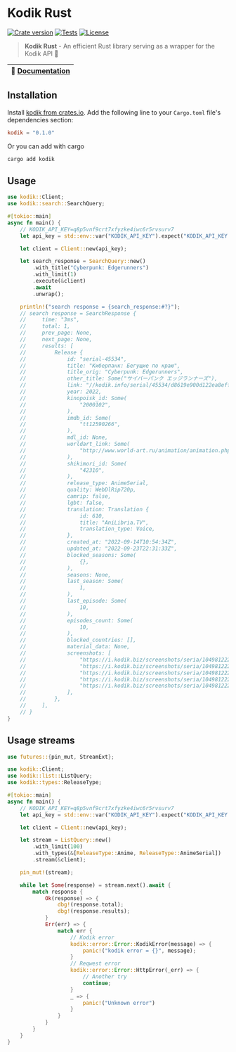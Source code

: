 # Kodik Rust

<a href="https://crates.io/crates/kodik"><img src="https://img.shields.io/crates/v/kodik?style=flat-square&logo=rust" alt="Crate version"></a>
<a href="https://github.com/negezor/kodik-rust/actions/workflows/main.yml"><img src="https://img.shields.io/github/actions/workflow/status/negezor/kodik-rust/main.yml?style=flat-square&logo=github&label=Tests" alt="Tests"></a>
<a href="https://github.com/negezor/kodik-rust/blob/main/LICENSE"><img src="https://img.shields.io/badge/license-MIT-informational?style=flat-square" alt="License"></a>

> **Kodik Rust** - An efficient Rust library serving as a wrapper for the Kodik API 🦾

| 📖 [Documentation](https://docs.rs/kodik)  |
| ------------------------------------------ |

## Installation

Install [kodik from crates.io](https://crates.io/crates/kodik). Add the following line to your `Cargo.toml` file's dependencies section:

```toml
kodik = "0.1.0"
```

Or you can add with cargo

```sh
cargo add kodik
```

## Usage

```rs
use kodik::Client;
use kodik::search::SearchQuery;

#[tokio::main]
async fn main() {
    // KODIK_API_KEY=q8p5vnf9crt7xfyzke4iwc6r5rvsurv7
    let api_key = std::env::var("KODIK_API_KEY").expect("KODIK_API_KEY is not set");

    let client = Client::new(api_key);

    let search_response = SearchQuery::new()
        .with_title("Cyberpunk: Edgerunners")
        .with_limit(1)
        .execute(&client)
        .await
        .unwrap();

    println!("search response = {search_response:#?}");
    // search response = SearchResponse {
    //     time: "3ms",
    //     total: 1,
    //     prev_page: None,
    //     next_page: None,
    //     results: [
    //         Release {
    //             id: "serial-45534",
    //             title: "Киберпанк: Бегущие по краю",
    //             title_orig: "Cyberpunk: Edgerunners",
    //             other_title: Some("サイバーパンク エッジランナーズ"),
    //             link: "//kodik.info/serial/45534/d8619e900d122ea8eff8b55891b09bac/720p",
    //             year: 2022,
    //             kinopoisk_id: Some(
    //                 "2000102",
    //             ),
    //             imdb_id: Some(
    //                 "tt12590266",
    //             ),
    //             mdl_id: None,
    //             worldart_link: Some(
    //                 "http://www.world-art.ru/animation/animation.php?id=10534",
    //             ),
    //             shikimori_id: Some(
    //                 "42310",
    //             ),
    //             release_type: AnimeSerial,
    //             quality: WebDlRip720p,
    //             camrip: false,
    //             lgbt: false,
    //             translation: Translation {
    //                 id: 610,
    //                 title: "AniLibria.TV",
    //                 translation_type: Voice,
    //             },
    //             created_at: "2022-09-14T10:54:34Z",
    //             updated_at: "2022-09-23T22:31:33Z",
    //             blocked_seasons: Some(
    //                 {},
    //             ),
    //             seasons: None,
    //             last_season: Some(
    //                 1,
    //             ),
    //             last_episode: Some(
    //                 10,
    //             ),
    //             episodes_count: Some(
    //                 10,
    //             ),
    //             blocked_countries: [],
    //             material_data: None,
    //             screenshots: [
    //                 "https://i.kodik.biz/screenshots/seria/104981222/1.jpg",
    //                 "https://i.kodik.biz/screenshots/seria/104981222/2.jpg",
    //                 "https://i.kodik.biz/screenshots/seria/104981222/3.jpg",
    //                 "https://i.kodik.biz/screenshots/seria/104981222/4.jpg",
    //                 "https://i.kodik.biz/screenshots/seria/104981222/5.jpg",
    //             ],
    //         },
    //     ],
    // }
}
```

## Usage streams

```rs
use futures::{pin_mut, StreamExt};

use kodik::Client;
use kodik::list::ListQuery;
use kodik::types::ReleaseType;

#[tokio::main]
async fn main() {
    // KODIK_API_KEY=q8p5vnf9crt7xfyzke4iwc6r5rvsurv7
    let api_key = std::env::var("KODIK_API_KEY").expect("KODIK_API_KEY is not set");

    let client = Client::new(api_key);

    let stream = ListQuery::new()
        .with_limit(100)
        .with_types(&[ReleaseType::Anime, ReleaseType::AnimeSerial])
        .stream(&client);

    pin_mut!(stream);

    while let Some(response) = stream.next().await {
        match response {
            Ok(response) => {
                dbg!(response.total);
                dbg!(response.results);
            }
            Err(err) => {
                match err {
                    // Kodik error
                    kodik::error::Error::KodikError(message) => {
                        panic!("kodik error = {}", message);
                    }
                    // Reqwest error
                    kodik::error::Error::HttpError(_err) => {
                        // Another try
                        continue;
                    }
                    _ => {
                        panic!("Unknown error")
                    }
                }
            }
        }
    }
}
```
